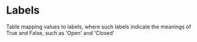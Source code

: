 Labels
======

Table mapping values to labels, where such labels indicate the meanings of True and False, such as 'Open' and 'Closed'
